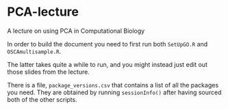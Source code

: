 # PCA-lecture
A lecture on using PCA in Computational Biology

In order to build the document you need to first run both `SetUpGO.R` and `OSCAmultisample.R`.

The latter takes quite a while to run, and you might instead just edit out those slides from the lecture.

There is a file, `package_versions.csv` that contains a list of all the packages you need. 
They are obtained by running `sessionInfo()` after having sourced both of the other scripts.
